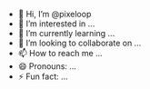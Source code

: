 - 👋 Hi, I’m @pixeloop
- 👀 I’m interested in ...
- 🌱 I’m currently learning ...
- 💞️ I’m looking to collaborate on ...
- 📫 How to reach me ...
- 😄 Pronouns: ...
- ⚡ Fun fact: ...

<!---
pixeloop/pixeloop is a ✨ special ✨ repository because its `README.md` (this file) appears on your GitHub profile.
You can click the Preview link to take a look at your changes.
--->
